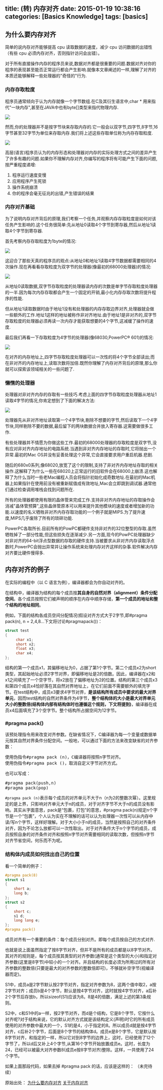 title: (转) 内存对齐
date: 2015-01-19 10:38:16
categories: [Basics Knowledge]
tags: [basics]
---

## 为什么要内存对齐

简单的说内存对齐能够提高 cpu 读取数据的速度，减少 cpu 访问数据的出错性（有些 cpu 必须内存对齐，否则指针访问会出错）。

对于所有直接操作内存的程序员来说,数据对齐都是很重要的问题.数据对齐对你的程序的表现甚至能否正常运行都会产生影响.就像本文章阐述的一样,理解了对齐的本质还能够解释一些处理器的"奇怪的"行为.

### 内存存取粒度

程序员通常倾向于认为内存就像一个字节数组.在C及其衍生语言中,char * 用来指代"一块内存",甚至在JAVA中也有byte[]类型来指代物理内存.

![](http://7u2hy4.com1.z0.glb.clouddn.com/linux/memory-align/1.jpeg)

然而,你的处理器并不是按字节块来存取内存的.它一般会以双字节,四字节,8字节,16字节甚至32字节为单位来存取内存.我们将上述这些存取单位称为内存存取粒度.

![](http://7u2hy4.com1.z0.glb.clouddn.com/linux/memory-align/2.jpeg)

高层(语言)程序员认为的内存形态和处理器对内存的实际处理方式之间的差异产生了许多有趣的问题.如果你不理解内存对齐,你编写的程序将有可能产生下面的问题,按严重程度递增:

1. 程序运行速度变慢
2. 应用程序产生死锁
3. 操作系统崩溃
4. 你的程序会毫无征兆的出错,产生错误的结果

### 内存对齐基础

为了说明内存对齐背后的原理,我们考察一个任务,并观察内存存取粒度是如何对该任务产生影响的.这个任务很简单:先从地址0读取4个字节到寄存器,然后从地址1读取4个字节到寄存器.

首先考察内存存取粒度为1byte的情况:

![](http://7u2hy4.com1.z0.glb.clouddn.com/linux/memory-align/3.jpeg)

这迎合了那些天真的程序员的观点:从地址0和地址1读取4字节数据都需要相同的4次操作.现在再看看存取粒度为双字节的处理器(像最初的68000处理器)的情况:

![](http://7u2hy4.com1.z0.glb.clouddn.com/linux/memory-align/4.jpeg)

从地址0读取数据,双字节存取粒度的处理器读内存的次数是单字节存取粒度处理器的一半.因为每次内存存取都会产生一个固定的开销,最小化内存存取次数将提升程序的性能.

但从地址1读取数据时由于地址1没有和处理器的内存存取边界对齐,处理器就会做一些额外的工作.地址1这样的地址被称作非对齐地址.由于地址1是非对齐的,双字节存取粒度的处理器必须再读一次内存才能获取想要的4个字节,这减缓了操作的速度.

最后我们再看一下存取粒度为4字节的处理器(像68030,PowerPC® 601)的情况:

![](http://7u2hy4.com1.z0.glb.clouddn.com/linux/memory-align/5.jpeg)

在对齐的内存地址上,四字节存取粒度处理器可以一次性的将4个字节全部读出;而在非对齐的内存地址上,读取次数将加倍.既然你理解了内存对齐背后的原理,那么你就可以探索该领域相关的一些问题了.

### 懒惰的处理器

处理器对非对齐内存的存取有一些技巧.考虑上面的四字节存取粒度处理器从地址1读取4字节的情况,你肯定想到了下面的解决方法:

![](http://7u2hy4.com1.z0.glb.clouddn.com/linux/memory-align/6.jpeg)

处理器先从非对齐地址读取第一个4字节块,剔除不想要的字节,然后读取下一个4字节块,同样剔除不要的数据,最后留下的两块数据合并放入寄存器.这需要做很多工作.

有些处理器并不情愿为你做这些工作.最初的68000处理器的存取粒度是双字节,没有应对非对齐内存地址的电路系统.当遇到非对齐内存地址的存取时,它将抛出一个异常.最初的Mac OS并没有妥善处理这个异常,它会直接要求用户重启机器.悲剧.

随后的680x0系列,像68020,放宽了这个的限制,支持了非对齐内存地址存取的相关操作.这解释了为什么一些在68020上正常运行的旧软件会在68000上崩溃.这也解释了为什么当时一些老Mac编程人员会将指针初始化成奇数地址.在最初的Mac机器上如果指针在使用前没有被重新赋值成有效地址,Mac会立即跳到调试器.通常他们通过检查调用堆栈会找到问题所在.

所有的处理器都使用有限的晶体管来完成工作.支持非对齐内存地址的存取操作会消减"晶体管预算",这些晶体管原本可以用来提升其他模块的速度或者增加新的功能.以速度的名义牺牲非对齐内存存取功能的一个例子就是MIPS.为了提升速度,MIPS几乎废除了所有的琐碎功能.

PowerPC各取所长.目前所有的PowPC都硬件支持非对齐的32位整型的存取.虽然牺牲掉了一部分性能,但这些损失在逐渐减少.另一方面,现今的PowPC处理器缺少对非对齐的64-bit浮点型数据的存取的硬件支持.当被要求从非对齐内存读取浮点数时,PowerPC会抛出异常并让操作系统来处理内存对齐这样的杂事.软件解决内存对齐要比硬件慢得多.

## 内存对齐的例子

在实际的编程中（以 C 语言为例），编译器都会为你自动对齐的。

在结构中，编译器为结构的每个成员按**其自身的自然对界（alignment）条件分配空间**。各个成员按照它们被声明的顺序在内存中顺序存储，**第一个成员的地址和整个结构的地址相同**。

例如，下面的结构各成员空间分配情况(假设对齐方式大于2字节,即#pragma pack(n), n = 2,4,8...下文将讨论#pragmapack())：

```cpp
struct test 
{
     char x1;
     short x2;
     float x3;
     char x4;
};
```

结构的第一个成员x1，其偏移地址为0，占据了第1个字节。第二个成员x2为short类型，其起始地址必须2字节对界，即偏移地址是2的倍数。因此，编译器在x2和x1之间填充了一个空字节，将x2放在了偏移地址为2的位置。结构的第三个成员x3和第四个成员x4恰好落在其自然对界地址上，在它们前面不需要额外的填充字节。在test结构中，成员x3要求4字节对界，**是该结构所有成员中要求的最大对界单元**，因而test结构的自然对界条件为4字节，**整个结构体的大小是最大对界单元大小的整数倍(结构体内部有结构体时也遵循这个规则，下文将提到)**，编译器在成员x4后面填充了3个空字节。整个结构所占据空间为12字节。

### #pragma pack()

该预处理指令用来改变对齐参数。在缺省情况下，C编译器为每一个变量或数据单元按其自然对界条件分配空间。一般地，可以通过下面的方法来改变缺省的对齐参数：

<pre config="brush:bash;toolbar:false;">
使用伪指令#pragma pack (n)，C编译器将按照n字节对齐。
使用伪指令#pragma pack ()，取消自定义字节对齐方式。
</pre>

也可以写成：

<pre config="brush:bash;toolbar:false;">
#pragma pack(push,n)
#pragma pack(pop)
</pre>

`#pragma pack (n)`表示每个成员的对齐单元不大于n（n为2的整数次幂）。这里规定的是上界，只影响对齐单元大于n的成员，对于对齐字节不大于n的成员没有影响。其实从字面意思，pack是“包裹，打包”的意思，#pragma pack(n)规定n个字节是一个“包裹”，个人认为实在不理解的话可以认为处理器一次性可以从内存中读/写n个字节，这样好理解。对于大小小于n的成员，当然是按照自己的对齐条件对齐，因为不论怎么放都可以一次性取出。对于对齐条件大于n个字节的成员，成员按照自身的对齐条件对齐和按照n字节对齐需要相同的读取次数，但按照n字节对齐节省空间，何乐而不为呢。

### 结构体内成员如何找出自己的位置

看一个简单的例子：

```cpp
#pragma pack(8)
struct s1
{
    short a;
    long b;
};
struct s2
{
    short c;
    s1 d;
    long long e;
};
#pragma pack()
```

成员对齐有一个重要的条件：每个成员分别对齐。即每个成员按自己的方式对齐.

也就是说上面虽然指定了按8字节对齐，但并不是所有的成员都是以8字节对齐。其对齐的规则是，每个成员按其类型的对齐参数(通常是这个类型的大小)和指定对齐参数(这里是8字节)中较小的一个对齐。并且结构的长度必须为所用过的所有对齐参数的整数倍(只要是最大的对齐参数的整数倍即可)，不够就补空字节(视编译器而定)。

S1中，成员a是2字节默认按2字节对齐，指定对齐参数为8，这两个值中取2，a按2字节对齐；成员b是4个字节，默认是按4字节对齐，这时就按4字节对齐，a后补2个字节后存放b，所以sizeof(S1)应该为8。8是4的倍数，满足上述的第3条规则。

S2中，c和S1中的a一样，按2字节对齐，而d是个结构，它是8个字节，它按什么对齐呢?对于结构来说，它的默认对齐方式就是该结构定义(声明)时它的所有成员使用的对齐参数中最大的一个，S1的是4，小于指定的8。所以成员d就是按4字节对齐，c后补2个字节，后面是8个字节的结构体d。成员e是8个字节，它是默认按8字节对齐，和指定的一样，所以它对到8字节的边界上，这时，已经使用了12个字节了，所以d后又补上4个字节,从第16个字节开始放置成员e。这时，长度为24，已经可以被最大对齐参数8(成员e按8字节对齐)整除。这样，一共使用了24个字节。

如果上面那段代码，如果去掉 #pragma pack 的话，应该是这样的： （未完待续）

原始出处：
[为什么要内存对齐](http://blog.csdn.net/lgouc/article/details/8235471 "为什么要内存对齐")
[关于内存对齐](http://blog.csdn.net/lgouc/article/details/8235616 "关于内存对齐")


